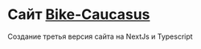 # Сайт [Bike-Caucasus](https://bike-caucasus.ru)

Создание третья версия сайта на NextJs и Typescript
